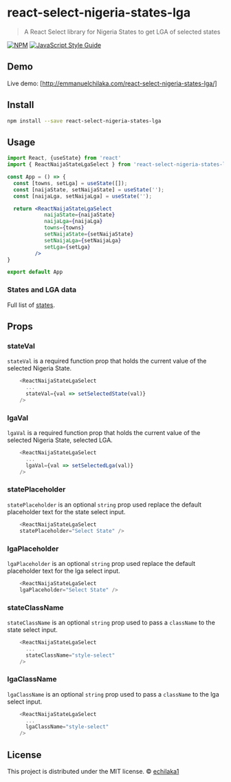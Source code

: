 # react-select-nigeria-states-lga

> A React Select library for Nigeria States to get LGA of selected states

[![NPM](https://img.shields.io/npm/v/react-select-nigeria-states-lga.svg)](https://www.npmjs.com/package/react-select-nigeria-states-lga) [![JavaScript Style Guide](https://img.shields.io/badge/code_style-standard-brightgreen.svg)](https://standardjs.com)

## Demo
Live demo: [http://emmanuelchilaka.com/react-select-nigeria-states-lga/]

## Install

```bash
npm install --save react-select-nigeria-states-lga
```

## Usage

```jsx
import React, {useState} from 'react'
import { ReactNaijaStateLgaSelect } from 'react-select-nigeria-states-lga'

const App = () => {
  const [towns, setLga] = useState([]);
  const [naijaState, setNaijaState] = useState('');
  const [naijaLga, setNaijaLga] = useState('');

  return <ReactNaijaStateLgaSelect 
            naijaState={naijaState}
            naijaLga={naijaLga}
            towns={towns}
            setNaijaState={setNaijaState}
            setNaijaLga={setNaijaLga}
            setLga={setLga}
         />
}

export default App
```

### States and LGA data

Full list of [states](https://github.com/echilaka1/react-select-nigeria-states-lga/blob/main/src/state.js).

## Props

### stateVal

`stateVal` is a required function prop that holds the current value of the selected Nigeria State.

```javascript
    <ReactNaijaStateLgaSelect
      ...
      stateVal={val => setSelectedState(val)}
    />
```

### lgaVal

`lgaVal` is a required function prop that holds the current value of the selected Nigeria State, selected LGA.

```javascript
    <ReactNaijaStateLgaSelect
      ...
      lgaVal={val => setSelectedLga(val)}
    />
```

### statePlaceholder

`statePlaceholder` is an optional `string` prop used replace the default placeholder text for the state select input.

```javascript
    <ReactNaijaStateLgaSelect
    statePlaceholder="Select State" />
```

### lgaPlaceholder

`lgaPlaceholder` is an optional `string` prop used replace the default placeholder text for the lga select input.

```javascript
    <ReactNaijaStateLgaSelect
    lgaPlaceholder="Select State" />
```

### stateClassName

`stateClassName` is an optional `string` prop used to pass a `className` to the state select input.

```javascript
    <ReactNaijaStateLgaSelect
      ...
      stateClassName="style-select"
    />
```

### lgaClassName

`lgaClassName` is an optional `string` prop used to pass a `className` to the lga select input.

```javascript
    <ReactNaijaStateLgaSelect
      ...
      lgaClassName="style-select"
    />
```

## License

This project is distributed under the MIT license. © [echilaka1](https://github.com/echilaka1)
